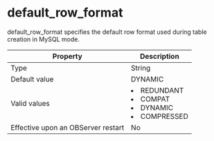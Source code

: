 default_row_format
=======================================

default_row_format specifies the default row format used during table creation in MySQL mode.


| **Property** | **Description** |
|------------------|-----------------------------------------------------------------------------------------------------------------------------------------------------------------------------------------------------------|
| Type | String |
| Default value | DYNAMIC |
| Valid values | <li> REDUNDANT   <li> COMPAT   <li> DYNAMIC   <li> COMPRESSED |
| Effective upon an OBServer restart | No |



